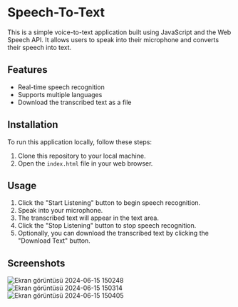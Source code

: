 # Speech-To-Text

This is a simple voice-to-text application built using JavaScript and the Web Speech API. It allows users to speak into their microphone and converts their speech into text.

## Features

- Real-time speech recognition
- Supports multiple languages
- Download the transcribed text as a file

## Installation

To run this application locally, follow these steps:

1. Clone this repository to your local machine.
2. Open the `index.html` file in your web browser.

## Usage

1. Click the "Start Listening" button to begin speech recognition.
2. Speak into your microphone.
3. The transcribed text will appear in the text area.
4. Click the "Stop Listening" button to stop speech recognition.
5. Optionally, you can download the transcribed text by clicking the "Download Text" button.

## Screenshots
![Ekran görüntüsü 2024-06-15 150248](https://github.com/beyzaokten/Speech-To-Text/assets/95380183/71c8337a-383f-4e87-b58a-a0d369745562)
![Ekran görüntüsü 2024-06-15 150314](https://github.com/beyzaokten/Speech-To-Text/assets/95380183/c6f5051a-6061-4557-9333-65d1cd9bf7ed)
![Ekran görüntüsü 2024-06-15 150405](https://github.com/beyzaokten/Speech-To-Text/assets/95380183/fdd7a284-5eaf-486e-9ed2-31160b660d4a)


 

